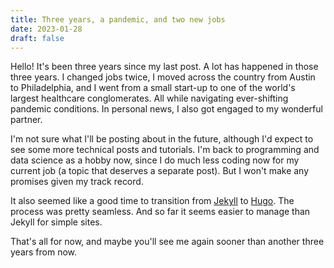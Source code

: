 ```yaml
---
title: Three years, a pandemic, and two new jobs
date: 2023-01-28
draft: false
---
```


Hello! It's been three years since my last post. A lot has happened in those three years. I changed jobs twice, I moved across the country from Austin to Philadelphia, and I went from a small start-up to one of the world's largest healthcare conglomerates. All while navigating ever-shifting pandemic conditions. In personal news, I also got engaged to my wonderful partner.

I'm not sure what I'll be posting about in the future, although I'd expect to see some more technical posts and tutorials. I'm back to programming and data science as a hobby now, since I do much less coding now for my current job (a topic that deserves a separate post). But I won't make any promises given my track record.

It also seemed like a good time to transition from [Jekyll](https://jekyllrb.com) to [Hugo](https://gohugo.io). The process was pretty seamless. And so far it seems easier to manage than Jekyll for simple sites.

That's all for now, and maybe you'll see me again sooner than another three years from now.